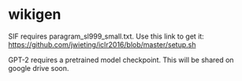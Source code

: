 # wikigen

SIF requires paragram_sl999_small.txt.
Use this link to get it: https://github.com/jwieting/iclr2016/blob/master/setup.sh

GPT-2 requires a pretrained model checkpoint. This will be shared on google drive soon.


